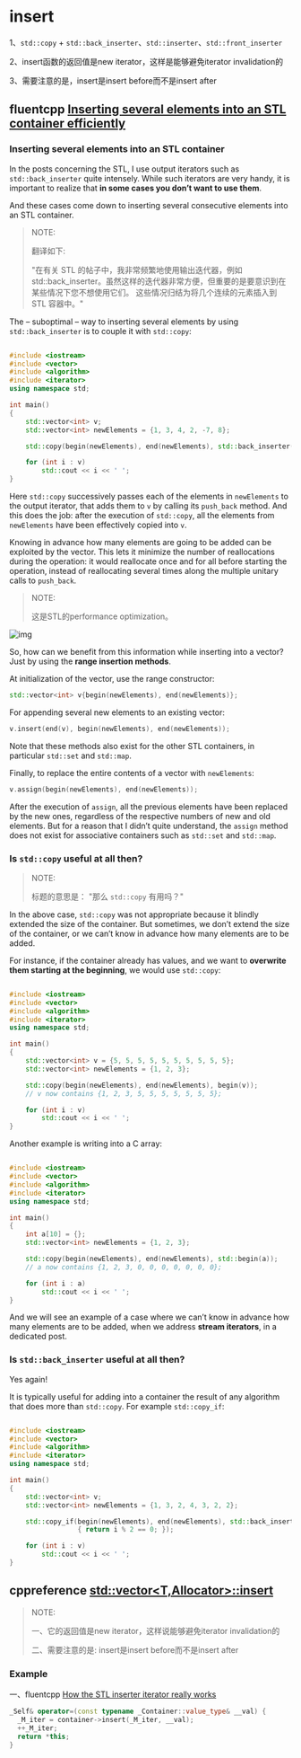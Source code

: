 # insert

1、`std::copy` + `std::back_inserter`、`std::inserter`、`std::front_inserter`

2、insert函数的返回值是new iterator，这样是能够避免iterator invalidation的

3、需要注意的是，insert是insert before而不是insert after

## fluentcpp [Inserting several elements into an STL container efficiently](https://www.fluentcpp.com/2017/03/28/inserting-several-elements-into-an-stl-container/)

### Inserting several elements into an STL container

In the posts concerning the STL, I use output iterators such as `std::back_inserter` quite intensely. While such iterators are very handy, it is important to realize that **in some cases you don’t want to use them**.

And these cases come down to inserting several consecutive elements into an STL container.

> NOTE:
>
> 翻译如下:
>
> "在有关 STL 的帖子中，我非常频繁地使用输出迭代器，例如 std::back_inserter。虽然这样的迭代器非常方便，但重要的是要意识到在某些情况下您不想使用它们。 这些情况归结为将几个连续的元素插入到 STL 容器中。"

The – suboptimal – way to inserting several elements by using `std::back_inserter` is to couple it with `std::copy`:

```c++

#include <iostream>
#include <vector>
#include <algorithm>
#include <iterator>
using namespace std;

int main()
{
    std::vector<int> v;
    std::vector<int> newElements = {1, 3, 4, 2, -7, 8};

    std::copy(begin(newElements), end(newElements), std::back_inserter(v));

    for (int i : v)
        std::cout << i << ' ';
}
```

Here `std::copy` successively passes each of the elements in `newElements` to the output iterator, that adds them to `v` by calling its `push_back` method. And this does the job: after the execution of `std::copy`, all the elements from `newElements` have been effectively copied into `v`.

Knowing in advance how many elements are going to be added can be exploited by the vector. This lets it minimize the number of reallocations during the operation: it would reallocate once and for all before starting the operation, instead of reallocating several times along the multiple unitary calls to `push_back`.

> NOTE: 
>
> 这是STL的performance optimization。

![img](https://www.fluentcpp.com/wp-content/uploads/2017/03/20170328_inserting_ranges_image.png)

So, how can we benefit from this information while inserting into a vector? Just by using the **range insertion methods**.

At initialization of the vector, use the range constructor:

```C++
std::vector<int> v{begin(newElements), end(newElements)};
```

For appending several new elements to an existing vector:

```C++
v.insert(end(v), begin(newElements), end(newElements));
```

Note that these methods also exist for the other STL containers, in particular `std::set` and `std::map`.

Finally, to replace the entire contents of a vector with `newElements`:

```C++
v.assign(begin(newElements), end(newElements));
```

After the execution of `assign`, all the previous elements have been replaced by the new ones, regardless of the respective numbers of new and old elements. But for a reason that I didn’t quite understand, the `assign` method does not exist for associative containers such as `std::set` and `std::map`.



### Is `std::copy` useful at all then?

> NOTE:
>
> 标题的意思是： "那么 `std::copy` 有用吗？"

In the above case, `std::copy` was not appropriate because it blindly extended the size of the container. But sometimes, we don’t extend the size of the container, or we can’t know in advance how many elements are to be added.

For instance, if the container already has values, and we want to **overwrite them starting at the beginning**, we would use `std::copy`:



```c++

#include <iostream>
#include <vector>
#include <algorithm>
#include <iterator>
using namespace std;

int main()
{
    std::vector<int> v = {5, 5, 5, 5, 5, 5, 5, 5, 5, 5};
    std::vector<int> newElements = {1, 2, 3};

    std::copy(begin(newElements), end(newElements), begin(v));
    // v now contains {1, 2, 3, 5, 5, 5, 5, 5, 5, 5};

    for (int i : v)
        std::cout << i << ' ';
}
```

Another example is writing into a C array:

```c++

#include <iostream>
#include <vector>
#include <algorithm>
#include <iterator>
using namespace std;

int main()
{
    int a[10] = {};
    std::vector<int> newElements = {1, 2, 3};

    std::copy(begin(newElements), end(newElements), std::begin(a));
    // a now contains {1, 2, 3, 0, 0, 0, 0, 0, 0, 0};

    for (int i : a)
        std::cout << i << ' ';
}
```

And we will see an example of a case where we can’t know in advance how many elements are to be added, when we address **stream iterators**, in a dedicated post.

### Is `std::back_inserter` useful at all then?

Yes again!

It is typically useful for adding into a container the result of any algorithm that does more than `std::copy`. For example `std::copy_if`:

```C++

#include <iostream>
#include <vector>
#include <algorithm>
#include <iterator>
using namespace std;

int main()
{
    std::vector<int> v;
    std::vector<int> newElements = {1, 3, 2, 4, 3, 2, 2};

    std::copy_if(begin(newElements), end(newElements), std::back_inserter(v), [](int i)
                 { return i % 2 == 0; });

    for (int i : v)
        std::cout << i << ' ';
}
```

## cppreference [std::vector<T,Allocator>::insert](https://en.cppreference.com/w/cpp/container/vector/insert)

> NOTE:
>
> 一、它的返回值是new iterator，这样说能够避免iterator invalidation的
>
> 二、需要注意的是: insert是insert before而不是insert after

### Example

一、fluentcpp [How the STL inserter iterator really works](https://www.fluentcpp.com/2017/10/06/stl-inserter-iterators-work/)

```c++
_Self& operator=(const typename _Container::value_type& __val) {
  _M_iter = container->insert(_M_iter, __val);
  ++_M_iter;
  return *this;
}
```

